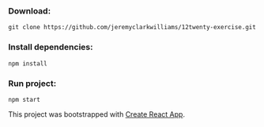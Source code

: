 ### Download:

```
git clone https://github.com/jeremyclarkwilliams/12twenty-exercise.git
```

### Install dependencies:

```
npm install
```

### Run project:

```
npm start
```

This project was bootstrapped with [Create React App](https://github.com/facebookincubator/create-react-app).
